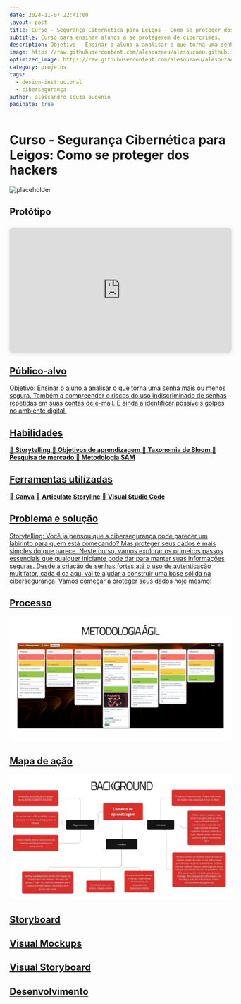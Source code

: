 ```yaml
---
date: 2024-11-07 22:41:00
layout: post
title: Curso - Segurança Cibernética para Leigos - Como se proteger dos hackers
subtitle: Curso para ensinar alunos a se protegerem de cibercrimes.
description: Objetivo - Ensinar o aluno a analisar o que torna uma senha mais ou menos segura. Também a compreender o riscos do uso indiscriminado de senhas repetidas em suas contas de e-mail. E ainda a identificar possíveis golpes no ambiente digital.
image: https://raw.githubusercontent.com/alesouzaeu/alesouzaeu.github.io/refs/heads/main/assets/img/uploads/Seguranca-Digital-Protegendo-Seus-Dados.pptx.jpg?scale-down-to=1024
optimized_image: https://raw.githubusercontent.com/alesouzaeu/alesouzaeu.github.io/refs/heads/main/assets/img/uploads/Seguranca-Digital-Protegendo-Seus-Dados.pptx.jpg?scale-down-to=1024
category: projetos
tags:
  - design-instrucional
  - cibersegurança
author: alessandro souza eugenio
paginate: true
---
```


# Curso - Segurança Cibernética para Leigos: Como se proteger dos hackers

![placeholder](https://i.giphy.com/media/v1.Y2lkPTc5MGI3NjExamlsb3pzc3BjeHc5cDhqdzIzbWN1cWw2M2UxeW1jZHdiMW9uZ3U1YyZlcD12MV9pbnRlcm5hbF9naWZfYnlfaWQmY3Q9Zw/rhZr8u3cvxe0ksf1ej/giphy.gif "Large example image")

## Protótipo

<div style="position: center; width: 100%; height: 0; padding-top: 56.2500%;
 padding-bottom: 0; box-shadow: 0 2px 8px 0 rgba(63,69,81,0.16); margin-top: 1.6em; margin-bottom: 0.9em; overflow: hidden;
 border-radius: 8px; will-change: transform;">
  <iframe loading="lazy" style="position: absolute; width: 100%; height: 100%; top: 0; left: 0; border: none; padding: 0;margin: 0;"
    src="https://www.canva.com/design/DAGRurVkfZ4/HMKS_dsH_Y1a-kONCgrjkw/watch?embed" allowfullscreen="allowfullscreen" allow="fullscreen">
  </iframe>
</div>
<a href="https:&#x2F;&#x2F;www.canva.com&#x2F;design&#x2F;DAGRurVkfZ4&#x2F;HMKS_dsH_Y1a-kONCgrjkw&#x2F;watch?utm_content=DAGRurVkfZ4&amp;utm_campaign=designshare&amp;utm_medium=embeds&amp;utm_source=link" target="_blank" rel="noopener">


## Público-alvo


Objetivo:
Ensinar o aluno a analisar o que torna uma senha mais ou menos segura. Também a compreender o riscos do uso indiscriminado de senhas repetidas em suas contas de e-mail. E ainda a identificar possíveis golpes no ambiente digital.
## Habilidades

🔴 <b>Storytelling</b>
🔴 <b>Objetivos de aprendizagem</b>
🔴 <b>Taxonomia de Bloom</b>
🔴 <b>Pesquisa de mercado</b>
🔴 <b>Metodologia SAM</b>


## Ferramentas utilizadas

🔴 <b>Canva</b>
🔴 <b>Articulate Storyline</b>
🔴 <b>Visual Studio Code</b>


## Problema e solução

Storytelling: 
Você já pensou que a cibersegurança pode parecer um labirinto para quem está começando? Mas proteger seus dados é mais simples do que parece. Neste curso, vamos explorar os primeiros passos essenciais que qualquer iniciante pode dar para manter suas informações seguras. Desde a criação de senhas fortes até o uso de autenticação multifator, cada dica aqui vai te ajudar a construir uma base sólida na cibersegurança. Vamos começar a proteger seus dados hoje mesmo!
## Processo

![placeholder](https://raw.githubusercontent.com/alesouzaeu/alesouzaeu.github.io/refs/heads/main/assets/img/uploads/7.jpg "Large example image")

## Mapa de ação
![placeholder](https://raw.githubusercontent.com/alesouzaeu/alesouzaeu.github.io/refs/heads/main/assets/img/uploads/8.jpg "Large example image")
## Storyboard 
## Visual Mockups

## Visual Storyboard


## Desenvolvimento


